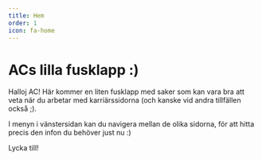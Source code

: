 ```yaml
---
title: Hem
order: 1
icon: fa-home
---
```



# ACs lilla fusklapp :)

Halloj AC!
Här kommer en liten fusklapp med saker som kan vara bra att veta när du arbetar med karriärssidorna (och kanske vid andra tillfällen också ;).

I menyn i vänstersidan kan du navigera mellan de olika sidorna, för att hitta precis den infon du behöver just nu :)

Lycka till!
